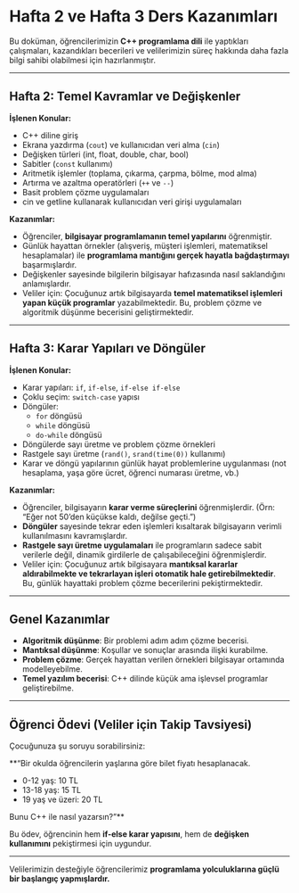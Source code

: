 
# Hafta 2 ve Hafta 3 Ders Kazanımları

Bu doküman, öğrencilerimizin **C++ programlama dili** ile yaptıkları çalışmaları, kazandıkları becerileri ve velilerimizin süreç hakkında daha fazla bilgi sahibi olabilmesi için hazırlanmıştır.  

---

## Hafta 2: Temel Kavramlar ve Değişkenler

**İşlenen Konular:**
- C++ diline giriş
- Ekrana yazdırma (`cout`) ve kullanıcıdan veri alma (`cin`)
- Değişken türleri (int, float, double, char, bool)
- Sabitler (`const` kullanımı)
- Aritmetik işlemler (toplama, çıkarma, çarpma, bölme, mod alma)
- Artırma ve azaltma operatörleri (`++` ve `--`)
- Basit problem çözme uygulamaları
- cin ve getline kullanarak kullanıcıdan veri girişi uygulamaları

**Kazanımlar:**
- Öğrenciler, **bilgisayar programlamanın temel yapılarını** öğrenmiştir.  
- Günlük hayattan örnekler (alışveriş, müşteri işlemleri, matematiksel hesaplamalar) ile **programlama mantığını gerçek hayatla bağdaştırmayı** başarmışlardır.  
- Değişkenler sayesinde bilgilerin bilgisayar hafızasında nasıl saklandığını anlamışlardır.  
- Veliler için: Çocuğunuz artık bilgisayarda **temel matematiksel işlemleri yapan küçük programlar** yazabilmektedir. Bu, problem çözme ve algoritmik düşünme becerisini geliştirmektedir.  

---

## Hafta 3: Karar Yapıları ve Döngüler

**İşlenen Konular:**
- Karar yapıları: `if`, `if-else`, `if-else if-else`
- Çoklu seçim: `switch-case` yapısı
- Döngüler:
  - `for` döngüsü
  - `while` döngüsü
  - `do-while` döngüsü
- Döngülerde sayı üretme ve problem çözme örnekleri
- Rastgele sayı üretme (`rand()`, `srand(time(0))` kullanımı)
- Karar ve döngü yapılarının günlük hayat problemlerine uygulanması (not hesaplama, yaşa göre ücret, öğrenci numarası üretme, vb.)

**Kazanımlar:**
- Öğrenciler, bilgisayarın **karar verme süreçlerini** öğrenmişlerdir. (Örn: “Eğer not 50’den küçükse kaldı, değilse geçti.”)  
- **Döngüler** sayesinde tekrar eden işlemleri kısaltarak bilgisayarın verimli kullanılmasını kavramışlardır.  
- **Rastgele sayı üretme uygulamaları** ile programların sadece sabit verilerle değil, dinamik girdilerle de çalışabileceğini öğrenmişlerdir.  
- Veliler için: Çocuğunuz artık bilgisayara **mantıksal kararlar aldırabilmekte ve tekrarlayan işleri otomatik hale getirebilmektedir**. Bu, günlük hayattaki problem çözme becerilerini pekiştirmektedir.  

---

## Genel Kazanımlar

- **Algoritmik düşünme**: Bir problemi adım adım çözme becerisi.  
- **Mantıksal düşünme**: Koşullar ve sonuçlar arasında ilişki kurabilme.  
- **Problem çözme**: Gerçek hayattan verilen örnekleri bilgisayar ortamında modelleyebilme.  
- **Temel yazılım becerisi**: C++ dilinde küçük ama işlevsel programlar geliştirebilme.  

---

## Öğrenci Ödevi (Veliler için Takip Tavsiyesi)

Çocuğunuza şu soruyu sorabilirsiniz:  

**“Bir okulda öğrencilerin yaşlarına göre bilet fiyatı hesaplanacak.  
- 0-12 yaş: 10 TL  
- 13-18 yaş: 15 TL  
- 19 yaş ve üzeri: 20 TL  

Bunu C++ ile nasıl yazarsın?”**  

 Bu ödev, öğrencinin hem **if-else karar yapısını**, hem de **değişken kullanımını** pekiştirmesi için uygundur.

---

Velilerimizin desteğiyle öğrencilerimiz **programlama yolculuklarına güçlü bir başlangıç yapmışlardır.** 
